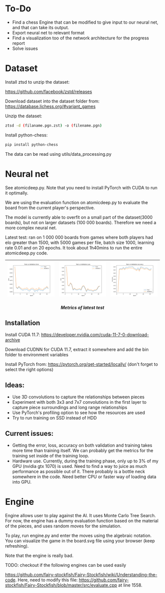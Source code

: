 # To-Do
- Find a chess Engine that can be modified to give input to our neural net, and that can take its output.
- Export neural net to relevant format
- Find a visualization too of the network architecture for the progress report
- Solve issues


# Dataset
Install ztsd to unzip the dataset: 

https://github.com/facebook/zstd/releases

Download dataset into the dataset folder from: https://database.lichess.org/#variant_games

Unzip the dataset:
```bash
ztsd -d (filaname.pgn.zst) -o (filename.pgn)
```

Install python-chess:
```bash
pip install python-chess
```

The data can be read using utils/data_processing.py

# Neural net
See atomicdeep.py. Note that you need to install PyTorch with CUDA to run it optimally.

We are using the evaluation function on atomicdeep.py to evaluate the board from the current player's perspective.

The model is currently able to overfit on a small part of the dataset(3000 boards), but not on larger datasets (100 000 boards). Therefore we need a more complex neural net.

Latest test: ran on 1 000 000 boards from games where both players had elo greater than 1500, with 5000 games per file, batch size 1000, learning rate 0.01 and on 20 epochs. It took about 1h40mins to run the entire atomicdeep.py code.

| ![err](model_error.png) | ![loss](model_loss.png) | ![acc](model_acc.png) |
|-----------------------------------------------------------------------------------------------------------------------|-------------------------------------------------------------------------------------------------------------------|-------------------------------------------------------------------------------------------------------------------|
<div id="b" align="center">
<h5>Metrics of latest test</h5>
</div>

## Installation

Install CUDA 11.7: https://developer.nvidia.com/cuda-11-7-0-download-archive

Download CUDNN for CUDA 11.7, extract it somewhere and add the bin folder to environment variables

Install PyTorch from: https://pytorch.org/get-started/locally/ (don't forget to select the right options)

## Ideas:
- Use 3D convolutions to capture the relationships between pieces
- Experiment with both 3x3 and 7x7 convolutions in the first layer to capture piece surroundings and long range relationships
- Use PyTorch's profiling option to see how the resources are used
- Try to run training on SSD instead of HDD

## Current issues:
- Getting the error, loss, accuracy on both validation and training takes more time than training itself. We can probably get the metrics for the training set inside of the training loop.
- Hardware use. Currently, during the training phase, only up to 3% of my GPU (nvidia gtx 1070) is used. Need to find a way to juice as much performance as possible out of it. There probably is a bottle neck somewhere in the code. Need better CPU or faster way of loading data into GPU.




# Engine
Engine allows user to play against the AI. It uses Monte Carlo Tree Search. For now, the engine  has a dummy evaluation function based on the material of the pieces, and uses random moves for the simulation.

To play, run engine.py and enter the moves using the algebraic notation. You can visualize the game in the board.svg file using your browser (keep refreshing).

Note that the engine is really bad.

TODO: checkout if the following engines can be used easily

https://github.com/fairy-stockfish/Fairy-Stockfish/wiki/Understanding-the-code. Here, need to modify this file:
https://github.com/fairy-stockfish/Fairy-Stockfish/blob/master/src/evaluate.cpp at line 1558.